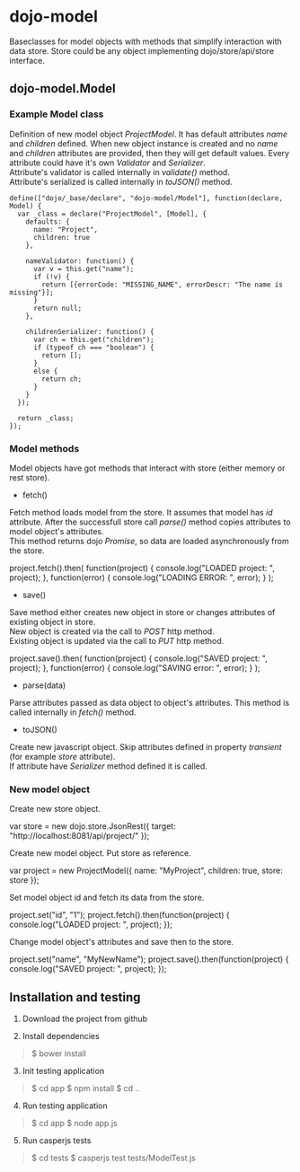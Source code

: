 # dojo-model

Baseclasses for model objects with methods that simplify interaction with data store.
Store could be any object implementing dojo/store/api/store interface.

## dojo-model.Model

### Example Model class

Definition of new model object *ProjectModel*. It has default attributes *name* and *children* defined. 
When new object instance is created and no *name* and *children* attributes are provided, then they will get default values.
Every attribute could have it's own *Validator* and *Serializer*.  
Attribute's validator is called internally in *validate()* method.  
Attribute's serialized is called internally in *toJSON()* method.

    define(["dojo/_base/declare", "dojo-model/Model"], function(declare, Model) {
      var _class = declare("ProjectModel", [Model], {
        defaults: {
          name: "Project",
          children: true
        },

        nameValidator: function() {
          var v = this.get("name");
          if (!v) {
            return [{errorCode: "MISSING_NAME", errorDescr: "The name is missing"}];
          }
          return null;
        },

        childrenSerializer: function() {
          var ch = this.get("children");
          if (typeof ch === "boolean") {
            return [];
          }
          else {
            return ch;
          }
        }
      });

      return _class;
    });


### Model methods

Model objects have got methods that interact with store (either memory or rest store).

* fetch()

Fetch method loads model from the store. It assumes that model has *id* attribute. After the successfull store call
*parse()* method copies attributes to model object's attributes.  
This method returns dojo *Promise*, so data are loaded asynchronously from the store.

  project.fetch().then(
    function(project) {
      console.log("LOADED project: ", project);
    },
    function(error) {
      console.log("LOADING ERROR: ", error);
    }
  );

* save()

Save method either creates new object in store or changes attributes of existing object in store.  
New object is created via the call to *POST* http method.  
Existing object is updated via the call to *PUT* http method.

  project.save().then(
    function(project) {
      console.log("SAVED project: ", project);
    },
    function(error) {
      console.log("SAVING error: ", error);
    }
  );


* parse(data)

Parse attributes passed as data object to object's attributes. This method is called internally in *fetch()* method.

* toJSON()

Create new javascript object. Skip attributes defined in property *transient* (for example *store* attribute).  
If attribute have *Serializer* method defined it is called.

### New model object

Create new store object.

  var store = new dojo.store.JsonRest({
    target: "http://localhost:8081/api/project/"
  });

Create new model object. Put store as reference.

  var project = new ProjectModel({
    name: "MyProject",
    children: true,
    store: store
  });

Set model object id and fetch its data from the store.

  project.set("id", "1");
  project.fetch().then(function(project) {
    console.log("LOADED project: ", project);
  });

Change model object's attributes and save then to the store.

  project.set("name", "MyNewName");
  project.save().then(function(project) {
    console.log("SAVED project: ", project);
  });


## Installation and testing

1. Download the project from github

2. Install dependencies

> $ bower install

3. Init testing application

> $ cd app
  $ npm install
  $ cd ..

4. Run testing application

> $ cd app
  $ node app.js

5. Run casperjs tests

> $ cd tests
  $ casperjs test tests/ModelTest.js
